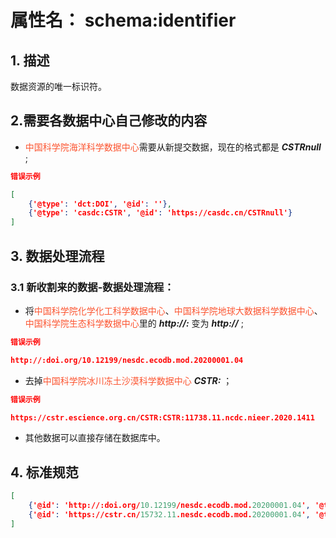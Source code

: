# 属性名： schema:identifier

## 1. 描述
数据资源的唯一标识符。


## 2.需要各数据中心自己修改的内容
* <font color="#fc5531">中国科学院海洋科学数据中心</font>需要从新提交数据，现在的格式都是 ___CSTRnull___ ; 
```json
错误示例

[
    {'@type': 'dct:DOI', '@id': ''}, 
    {'@type': 'casdc:CSTR', '@id': 'https://casdc.cn/CSTRnull'}
]
``` 


## 3. 数据处理流程
### 3.1 新收割来的数据-数据处理流程：
  * 将<font color="#fc5531">中国科学院化学化工科学数据中心</font>、<font color="#fc5531">中国科学院地球大数据科学数据中心</font>、<font color="#fc5531">中国科学院生态科学数据中心</font>里的 ___http://:___ 变为  ___http://___   ; 
```json
错误示例

http://:doi.org/10.12199/nesdc.ecodb.mod.20200001.04
``` 

  * 去掉<font color="#fc5531">中国科学院冰川冻土沙漠科学数据中心</font> ___CSTR:___ ； 
```json
错误示例

https://cstr.escience.org.cn/CSTR:CSTR:11738.11.ncdc.nieer.2020.1411
``` 

  * 其他数据可以直接存储在数据库中。

## 4. 标准规范
```json
[
    {'@id': 'http://:doi.org/10.12199/nesdc.ecodb.mod.20200001.04', '@type': 'dct:DOI'}, 
    {'@id': 'https://cstr.cn/15732.11.nesdc.ecodb.mod.20200001.04', '@type': 'casdc:CSTR'}
]
``` 